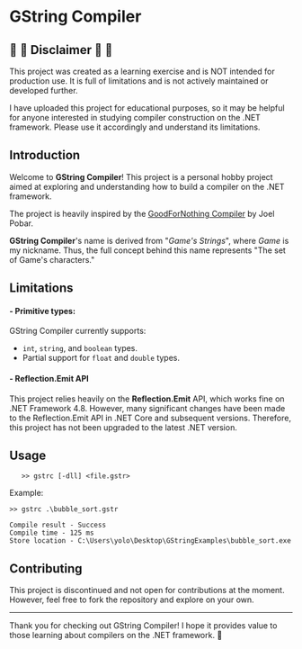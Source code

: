 # GString Compiler

## 🚧 🚨 Disclaimer 🚨 🚧
This project was created as a learning exercise and is NOT intended for production use. It is full of limitations and is not actively maintained or developed further. 

I have uploaded this project for educational purposes, so it may be helpful for anyone interested in studying compiler construction on the .NET framework. Please use it accordingly and understand its limitations.

## Introduction
Welcome to **GString Compiler**! This project is a personal hobby project aimed at exploring and understanding how to build a compiler on the .NET framework. 

The project is heavily inspired by the [GoodForNothing Compiler](https://learn.microsoft.com/en-us/archive/msdn-magazine/2008/february/create-a-language-compiler-for-the-net-framework-using-csharp) by Joel Pobar. 

**GString Compiler**'s name is derived from "*Game's Strings*", where *Game* is my nickname. Thus, the full concept behind this name represents "The set of Game's characters."

## Limitations
#### - Primitive types: 
GString Compiler currently supports:
- `int`, `string`, and `boolean` types.
- Partial support for `float` and `double` types.

#### - Reflection.Emit API
This project relies heavily on the **Reflection.Emit** API, which works fine on .NET Framework 4.8. However, many significant changes have been made to the Reflection.Emit API in .NET Core and subsequent versions. Therefore, this project has not been upgraded to the latest .NET version.


## Usage
```
   >> gstrc [-dll] <file.gstr>
```

Example:
```
>> gstrc .\bubble_sort.gstr

Compile result - Success
Compile time - 125 ms
Store location - C:\Users\yolo\Desktop\GStringExamples\bubble_sort.exe
```

## Contributing
This project is discontinued and not open for contributions at the moment. However, feel free to fork the repository and explore on your own.

---

Thank you for checking out GString Compiler! I hope it provides value to those learning about compilers on the .NET framework. 🙏

